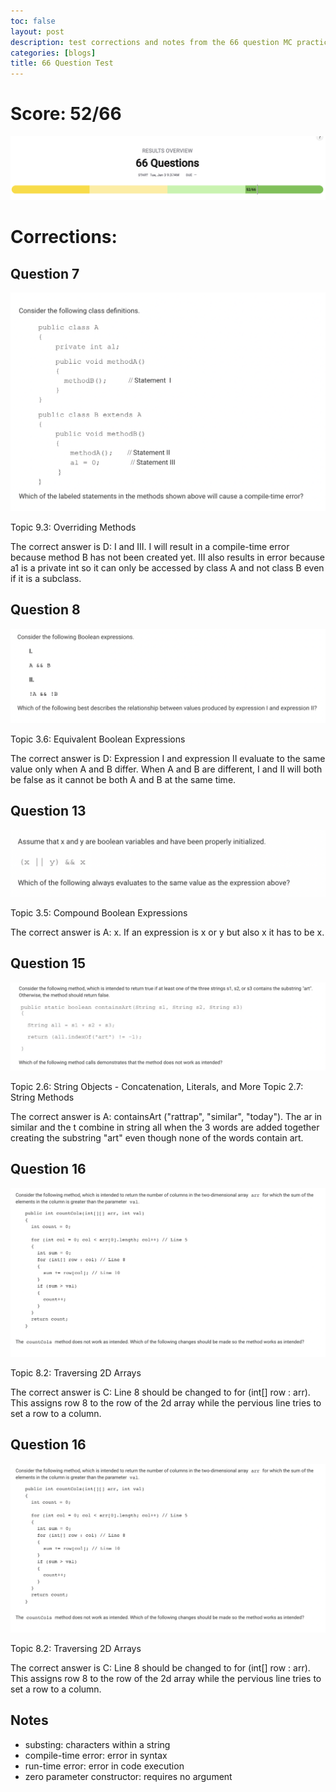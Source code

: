 ```yaml
---
toc: false
layout: post
description: test corrections and notes from the 66 question MC practice
categories: [blogs]
title: 66 Question Test
---
```


# Score: 52/66

![This is an image](https://github.com/iriisyang/Iris-Yang/blob/master/images/score66.png?raw=true)

# Corrections: 

## Question 7

![This is an image](https://github.com/iriisyang/Iris-Yang/blob/master/images/66q7.png?raw=true)

Topic 9.3: Overriding Methods

The correct answer is D: I and III. I will result in a compile-time error because method B has not been created yet. III also results in error because a1 is a private int so it can only be accessed by class A and not class B even if it is a subclass.

## Question 8

![This is an image](https://github.com/iriisyang/Iris-Yang/blob/master/images/66q8.png?raw=true)

Topic 3.6: Equivalent Boolean Expressions

The correct answer is D: Expression I and expression II evaluate to the same value only when A and B differ. When A and B are different, I and II will both be false as it cannot be both A and B at the same time.

## Question 13

![This is an image](https://github.com/iriisyang/Iris-Yang/blob/master/images/66q13.png?raw=true)

Topic 3.5: Compound Boolean Expressions

The correct answer is A: x. If an expression is x or y but also x it has to be x.

## Question 15

![This is an image](https://github.com/iriisyang/Iris-Yang/blob/master/images/66q15.png?raw=true)

Topic 2.6: String Objects - Concatenation, Literals, and More
Topic 2.7: String Methods

The correct answer is A: containsArt ("rattrap", "similar", "today"). The ar in similar and the t combine in string all when the 3 words are added together creating the substring "art" even though none of the words contain art. 

## Question 16

![This is an image](https://github.com/iriisyang/Iris-Yang/blob/master/images/66q16.png?raw=true)

Topic 8.2: Traversing 2D Arrays

The correct answer is C: Line  8  should be changed to for (int[] row : arr). This assigns row 8 to the row of the 2d array while the pervious line tries to set a row to a column.

## Question 16

![This is an image](https://github.com/iriisyang/Iris-Yang/blob/master/images/66q16.png?raw=true)

Topic 8.2: Traversing 2D Arrays

The correct answer is C: Line  8  should be changed to for (int[] row : arr). This assigns row 8 to the row of the 2d array while the pervious line tries to set a row to a column.

## Notes

- substing: characters within a string
- compile-time error: error in syntax
- run-time error: error in code execution
- zero parameter constructor: requires no argument
